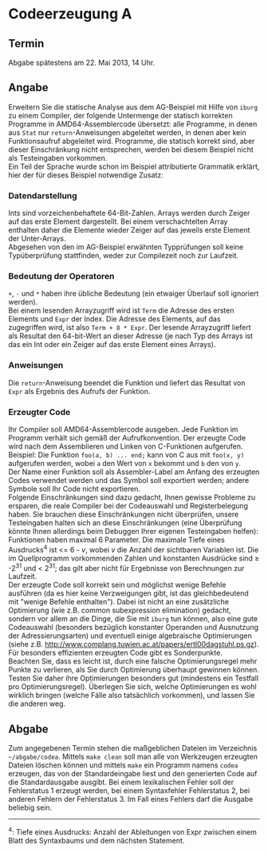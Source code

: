 # Codeerzeugung A

## Termin

Abgabe spätestens am 22. Mai 2013, 14 Uhr.

## Angabe

Erweitern Sie die statische Analyse aus dem AG-Beispiel mit Hilfe von `iburg` zu einem Compiler, der folgende Untermenge der statisch korrekten Programme in AMD64-Assemblercode übersetzt: alle Programme, in denen aus `Stat` nur `return`-Anweisungen abgeleitet werden, in denen aber kein Funktionsaufruf abgeleitet wird. Programme, die statisch korrekt sind, aber dieser Einschränkung nicht entsprechen, werden bei diesem Beispiel nicht als Testeingaben vorkommen.  
Ein Teil der Sprache wurde schon im Beispiel attributierte Grammatik erklärt, hier der für dieses Beispiel notwendige Zusatz:

### Datendarstellung

Ints sind vorzeichenbehaftete 64-Bit-Zahlen. Arrays werden durch Zeiger auf das erste Element dargestellt. Bei einem verschachtelten Array enthalten daher die Elemente wieder Zeiger auf das jeweils erste Element der Unter-Arrays.  
Abgesehen von den im AG-Beispiel erwähnten Typprüfungen soll keine Typüberprüfung stattfinden, weder zur Compilezeit noch zur Laufzeit.


### Bedeutung der Operatoren

 `+`, `-` und `*` haben ihre übliche Bedeutung (ein etwaiger Überlauf soll ignoriert werden).  
Bei einem lesenden Arrayzugriff wird ist `Term` die Adresse des ersten Elements und `Expr` der Index. Die Adresse des Elements, auf das zugegriffen wird, ist also `Term + 8 * Expr`. Der lesende Arrayzugriff liefert als Resultat den 64-bit-Wert an dieser Adresse (je nach Typ des Arrays ist das ein Int oder ein Zeiger auf das erste Element eines Arrays).

### Anweisungen

Die `return`-Anweisung beendet die Funktion und liefert das Resultat von `Expr` als Ergebnis des Aufrufs der Funktion.

### Erzeugter Code

Ihr Compiler soll AMD64-Assemblercode ausgeben. Jede Funktion im Programm verhält sich gemäß der Aufrufkonvention. Der erzeugte Code wird nach dem Assemblieren und Linken von C-Funktionen aufgerufen. Beispiel: Die Funktion `foo(a, b) ... end;` kann von C aus mit `foo(x, y)` aufgerufen werden, wobei `a` den Wert von `x` bekommt und `b` den von `y`.  
Der Name einer Funktion soll als Assembler-Label am Anfang des erzeugten Codes verwendet werden und das Symbol soll exportiert werden; andere Symbole soll Ihr Code nicht exportieren.  
Folgende Einschränkungen sind dazu gedacht, Ihnen gewisse Probleme zu ersparen, die reale Compiler bei der Codeauswahl und Registerbelegung haben. Sie brauchen diese Einschränkungen nicht überprüfen, unsere Testeingaben halten sich an diese Einschränkungen (eine Überprüfung könnte Ihnen allerdings beim Debuggen Ihrer eigenen Testeingaben helfen): Funktionen haben maximal 6 Parameter. Die maximale Tiefe eines Ausdrucks<sup>4</sup> ist <= 6 - _v_, wobei _v_ die Anzahl der sichtbaren Variablen ist. Die im Quellprogramm vorkommenden Zahlen und konstanten Ausdrücke sind ≥ -2<sup>31</sup> und < 2<sup>31</sup>; das gilt aber nicht für Ergebnisse von Berechnungen zur Laufzeit.  
Der erzeugte Code soll korrekt sein und möglichst wenige Befehle ausführen (da es hier keine Verzweigungen gibt, ist das gleichbedeutend mit "wenige Befehle enthalten"). Dabei ist nicht an eine zusätzliche Optimierung (wie z.B. common subexpression elimination) gedacht, sondern vor allem an die Dinge, die Sie mit `iburg` tun können, also eine gute Codeauswahl (besonders bezüglich konstanter Operanden und Ausnutzung der Adressierungsarten) und eventuell einige algebraische Optimierungen (siehe z.B. http://www.complang.tuwien.ac.at/papers/ertl00dagstuhl.ps.gz). Für besonders effizienten erzeugten Code gibt es Sonderpunkte.  
Beachten Sie, dass es leicht ist, durch eine falsche Optimierungsregel mehr Punkte zu verlieren, als Sie durch Optimierung überhaupt gewinnen können. Testen Sie daher ihre Optimierungen besonders gut (mindestens ein Testfall pro Optimierungsregel). Überlegen Sie sich, welche Optimierungen es wohl wirklich bringen (welche Fälle also tatsächlich vorkommen), und lassen Sie die anderen weg.

## Abgabe

Zum angegebenen Termin stehen die maßgeblichen Dateien im Verzeichnis `~/abgabe/codea`. Mittels `make clean` soll man alle von Werkzeugen erzeugten Dateien löschen können und mittels `make` ein Programm namens `codea` erzeugen, das von der Standardeingabe liest und den generierten Code auf die Standardausgabe ausgibt. Bei einem lexikalischen Fehler soll der Fehlerstatus 1 erzeugt werden, bei einem Syntaxfehler Fehlerstatus 2, bei anderen Fehlern der Fehlerstatus 3. Im Fall eines Fehlers darf die Ausgabe beliebig sein.

---

<sup>4</sup>: Tiefe eines Ausdrucks: Anzahl der Ableitungen von Expr zwischen einem Blatt des Syntaxbaums und dem nächsten Statement.

